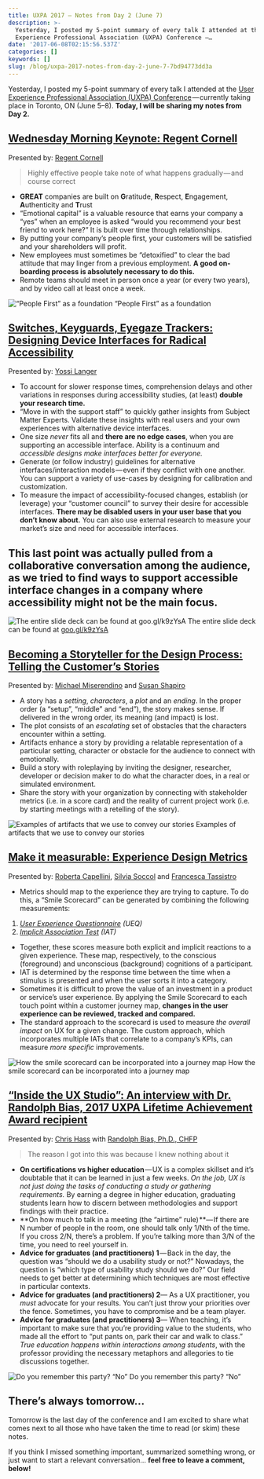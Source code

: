 ```yaml
---
title: UXPA 2017 — Notes from Day 2 (June 7)
description: >-
  Yesterday, I posted my 5-point summary of every talk I attended at the User
  Experience Professional Association (UXPA) Conference —…
date: '2017-06-08T02:15:56.537Z'
categories: []
keywords: []
slug: /blog/uxpa-2017-notes-from-day-2-june-7-7bd94773dd3a
---
```


Yesterday, I posted my 5-point summary of every talk I attended at the [User Experience Professional Association (UXPA) Conference](http://uxpa2017.org) — currently taking place in Toronto, ON (June 5–8). **Today, I will be sharing my notes from Day 2.**

##  [Wednesday Morning Keynote: Regent Cornell](http://www.mycdevents.com/UXPA/sessions/regent-cornell-keynote/)

Presented by: [Regent Cornell](http://www.mycdevents.com/UXPA/speakers/regent-cornell/)

> Highly effective people take note of what happens gradually — and course correct

*   **GREAT** companies are built on **G**ratitude, **R**espect, **E**ngagement, **A**uthenticity and **T**rust
*   “Emotional capital” is a valuable resource that earns your company a “yes” when an employee is asked “would you recommend your best friend to work here?” It is built over time through relationships.
*   By putting your company’s people first, your customers will be satisfied and your shareholders will profit.
*   New employees must sometimes be “detoxified” to clear the bad attitude that may linger from a previous employment. **A good on-boarding process is absolutely necessary to do this.**
*   Remote teams should meet in person once a year (or every two years), and by video call at least once a week.

![“People First” as a foundation](/img/medium/1__lOyMXHIOsNwKAMOtUrdvWg.jpeg)
“People First” as a foundation

##  [Switches, Keyguards, Eyegaze Trackers: Designing Device Interfaces for Radical Accessibility](http://www.mycdevents.com/UXPA/sessions/switches-keyguards-eyegaze-trackers-designing-device-interfaces-for-radical-accessibility/)

Presented by: [Yossi Langer](http://www.mycdevents.com/UXPA/speakers/yossi-langer/)

*   To account for slower response times, comprehension delays and other variations in responses during accessibility studies, (at least) **double your research time.**
*   “Move in with the support staff” to quickly gather insights from Subject Matter Experts. Validate these insights with real users and your own experiences with alternative device interfaces.
*   One size _never_ fits all and **there are no edge cases**, when you are supporting an accessible interface. Ability is a continuum and _accessible designs make interfaces better for everyone._
*   Generate (or follow industry) guidelines for alternative interfaces/interaction models — even if they conflict with one another. You can support a variety of use-cases by designing for calibration and customization.
*   To measure the impact of accessibility-focused changes, establish (or leverage) your “customer council” to survey their desire for accessible interfaces. **There may be disabled users in your user base that you don’t know about.** You can also use external research to measure your market’s size and need for accessible interfaces.

## This last point was actually pulled from a collaborative conversation among the audience, as we tried to find ways to support accessible interface changes in a company where accessibility might not be the main focus.

![The entire slide deck can be found at [goo.gl/k9zYsA](http://goo.gl/k9zYsA)](/img/medium/1__F9m2uWRJYLQBP2K7sXY__Ug.jpeg)
The entire slide deck can be found at [goo.gl/k9zYsA](http://goo.gl/k9zYsA)

##  [Becoming a Storyteller for the Design Process: Telling the Customer’s Stories](http://www.mycdevents.com/UXPA/sessions/becoming-a-storyteller-for-the-design-process-telling-the-customers-stories/)

Presented by: [Michael Miserendino](http://www.mycdevents.com/UXPA/speakers/michael-miserendino/) and [Susan Shapiro](http://www.mycdevents.com/UXPA/speakers/susan-shapiro/)

*   A story has a _setting_, _characters_, a _plot_ and an _ending_. In the proper order (a “setup”, “middle” and “end”), the story makes sense. If delivered in the wrong order, its meaning (and impact) is lost.
*   The plot consists of an _escalating_ set of obstacles that the characters encounter within a setting.
*   Artifacts enhance a story by providing a relatable representation of a particular setting, character or obstacle for the audience to connect with emotionally.
*   Build a story with roleplaying by inviting the designer, researcher, developer or decision maker to do what the character does, in a real or simulated environment.
*   Share the story with your organization by connecting with stakeholder metrics (i.e. in a score card) and the reality of current project work (i.e. by starting meetings with a retelling of the story).

![Examples of artifacts that we use to convey our stories](/img/medium/1__oWX4HOdXODiAAHlIbk2xOA.jpeg)
Examples of artifacts that we use to convey our stories

##  [Make it measurable: Experience Design Metrics](http://www.mycdevents.com/UXPA/sessions/make-it-measurable-experience-design-metrics/)

Presented by: [Roberta Capellini](http://www.mycdevents.com/UXPA/speakers/roberta-capellini/), [Silvia Soccol](http://www.mycdevents.com/UXPA/speakers/silvia-soccol/) and [Francesca Tassistro](http://www.mycdevents.com/UXPA/speakers/francesca-tassistro/)

*   Metrics should map to the experience they are trying to capture. To do this, a “Smile Scorecard” can be generated by combining the following measurements:

1.  [_User Experience Questionnaire_](http://www.ueq-online.org/) _(UEQ)_
2.  [_Implicit Association Test_](https://implicit.harvard.edu/implicit/) _(IAT)_

*   Together, these scores measure both explicit and implicit reactions to a given experience. These map, respectively, to the conscious (foreground) and unconscious (background) cognitions of a participant.
*   IAT is determined by the response time between the time when a stimulus is presented and when the user sorts it into a category.
*   Sometimes it is difficult to prove the value of an investment in a product or service’s user experience. By applying the Smile Scorecard to each touch point within a customer journey map, **changes in the user experience can be reviewed, tracked and compared.**
*   The standard approach to the scorecard is used to measure _the overall impact_ on UX for a given change. The custom approach, which incorporates multiple IATs that correlate to a company’s KPIs, can measure _more specific_ improvements.

![How the smile scorecard can be incorporated into a journey map](/img/medium/1__XRitTHRpzc8SvEOr9ZyiFQ.jpeg)
How the smile scorecard can be incorporated into a journey map

##  [“Inside the UX Studio”: An interview with Dr. Randolph Bias, 2017 UXPA Lifetime Achievement Award recipient](http://www.mycdevents.com/UXPA/sessions/inside-the-ux-studio-an-interview-with-dr-randolph-bias-2017-uxpa-lifetime-achievement-award-recipient/)

Presented by: [Chris Hass](http://www.mycdevents.com/UXPA/speakers/chris-hass/) with [Randolph Bias, Ph.D., CHFP](http://www.mycdevents.com/UXPA/speakers/randolph-bias-ph-d/)

> The reason I got into this was because I knew nothing about it

*   **On certifications vs higher education** — UX is a complex skillset and it’s doubtable that it can be learned in just a few weeks. _On the job, UX is not just doing the tasks of conducting a study or gathering requirements._ By earning a degree in higher education, graduating students learn how to discern between methodologies and support findings with their practice.
*   **On how much to talk in a meeting (the “airtime” rule) **— If there are N number of people in the room, one should talk only 1/Nth of the time. If you cross 2/N, there’s a problem. If you’re talking more than 3/N of the time, you need to reel yourself in.
*   **Advice for graduates (and practitioners) 1** — Back in the day, the question was “should we do a usability study or not?” Nowadays, the question is “which type of usability study should we do?” Our field needs to get better at determining which techniques are most effective in particular contexts.
*   **Advice for graduates (and practitioners) 2**— As a UX practitioner, you _must_ advocate for your results. You can’t just throw your priorities over the fence. Sometimes, you have to compromise and be a team player.
*   **Advice for graduates (and practitioners) 3**— When teaching, it’s important to make sure that you’re providing value to the students, who made all the effort to “put pants on, park their car and walk to class.” _True education happens within interactions among students_, with the professor providing the necessary metaphors and allegories to tie discussions together.

![Do you remember this party? “No”](/img/medium/1__7A__rfwQVNfi__G3ZDvqrmBg.jpeg)
Do you remember this party? “No”

##  There’s always tomorrow…

Tomorrow is the last day of the conference and I am excited to share what comes next to all those who have taken the time to read (or skim) these notes.

If you think I missed something important, summarized something wrong, or just want to start a relevant conversation… **feel free to leave a comment, below!**